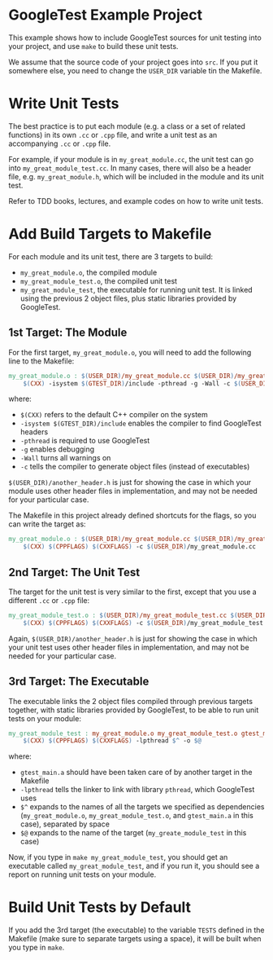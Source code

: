 GoogleTest Example Project
==========================

This example shows how to include GoogleTest sources for unit testing into your project, and use ```make``` to build these unit tests.

We assume that the source code of your project goes into ```src```. If you put it somewhere else, you need to change the ```USER_DIR``` variable tin the Makefile.

# Write Unit Tests

The best practice is to put each module (e.g. a class or a set of related functions) in its own ```.cc``` or ```.cpp``` file, and write a unit test as an accompanying ```.cc``` or ```.cpp``` file.

For example, if your module is in ```my_great_module.cc```, the unit test can go into ```my_great_module_test.cc```.
In many cases, there will also be a header file, e.g. ```my_great_module.h```, which will be included in the module and its unit test.

Refer to TDD books, lectures, and example codes on how to write unit tests.

# Add Build Targets to Makefile

For each module and its unit test, there are 3 targets to build:

* ```my_great_module.o```, the compiled module
* ```my_great_module_test.o```, the compiled unit test
* ```my_great_module_test```, the executable for running unit test. It is linked using the previous 2 object files, plus static libraries provided by GoogleTest.

## 1st Target: The Module

For the first target, ```my_great_module.o```, you will need to add the following line to the Makefile:

```makefile
my_great_module.o : $(USER_DIR)/my_great_module.cc $(USER_DIR)/my_great_module.h $(USER_DIR)/another_header.h $(GTEST_HEADERS)
    $(CXX) -isystem $(GTEST_DIR)/include -pthread -g -Wall -c $(USER_DIR)/my_great_module.cc
```

where:
- ```$(CXX)``` refers to the default C++ compiler on the system
- ```-isystem $(GTEST_DIR)/include``` enables the compiler to find GoogleTest headers
- ```-pthread``` is required to use GoogleTest
- ```-g``` enables debugging
- ```-Wall``` turns all warnings on
- ```-c``` tells the compiler to generate object files (instead of executables)

```$(USER_DIR)/another_header.h``` is just for showing the case in which your module uses other header files in implementation, and may not be needed for your particular case.

The Makefile in this project already defined shortcuts for the flags, so you can write the target as:

```makefile
my_great_module.o : $(USER_DIR)/my_great_module.cc $(USER_DIR)/my_great_module.h $(USER_DIR)/another_header.h $(GTEST_HEADERS)
    $(CXX) $(CPPFLAGS) $(CXXFLAGS) -c $(USER_DIR)/my_great_module.cc
```

## 2nd Target: The Unit Test

The target for the unit test is very similar to the first, except that you use a different ```.cc``` or ```.cpp``` file:

```makefile
my_great_module_test.o : $(USER_DIR)/my_great_module_test.cc $(USER_DIR)/my_great_module.h $(USER_DIR)/another_header.h $(GTEST_HEADERS)
    $(CXX) $(CPPFLAGS) $(CXXFLAGS) -c $(USER_DIR)/my_great_module_test.cc
```
Again, ```$(USER_DIR)/another_header.h``` is just for showing the case in which your unit test uses other header files in implementation, and may not be needed for your particular case.

## 3rd Target: The Executable

The executable links the 2 object files compiled through previous targets together, with static libraries provided by GoogleTest, to be able to run unit tests on your module:

```makefile
my_great_module_test : my_great_module.o my_great_module_test.o gtest_main.a
    $(CXX) $(CPPFLAGS) $(CXXFLAGS) -lpthread $^ -o $@
```

where:
- ```gtest_main.a``` should have been taken care of by another target in the Makefile
- ```-lpthread``` tells the linker to link with library ```pthread```, which GoogleTest uses
- ```$^``` expands to the names of all the targets we specified as dependencies (```my_great_module.o```, ```my_great_module_test.o```, and ```gtest_main.a``` in this case), separated by space
- ```$@``` expands to the name of the target (```my_greate_module_test``` in this case)

Now, if you type in ```make my_great_module_test```, you should get an executable called ```my_great_module_test```, and if you run it, you should see a report on running unit tests on your module.

# Build Unit Tests by Default

If you add the 3rd target (the executable) to the variable ```TESTS``` defined in the Makefile (make sure to separate targets using a space), it will be built when you type in ```make```.

